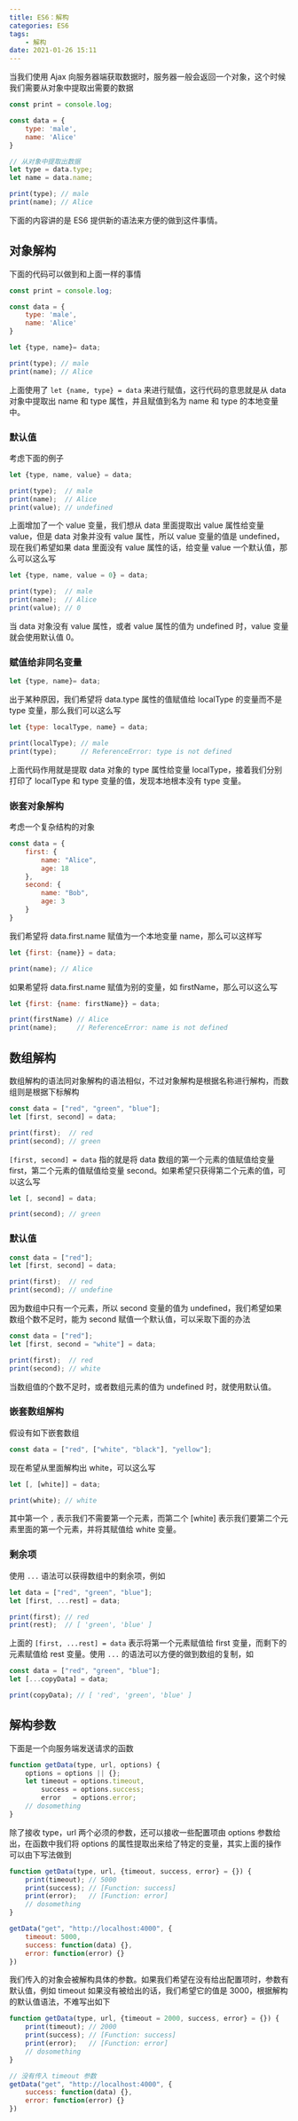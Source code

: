 ```yaml
---
title: ES6：解构
categories: ES6
tags:
	- 解构
date: 2021-01-26 15:11
---
```


当我们使用 Ajax 向服务器端获取数据时，服务器一般会返回一个对象，这个时候我们需要从对象中提取出需要的数据

```jsx
const print = console.log;

const data = {
    type: 'male',
    name: 'Alice'
}

// 从对象中提取出数据
let type = data.type;
let name = data.name;

print(type); // male
print(name); // Alice
```

下面的内容讲的是 ES6 提供新的语法来方便的做到这件事情。

## 对象解构

下面的代码可以做到和上面一样的事情

```jsx
const print = console.log;

const data = {
    type: 'male',
    name: 'Alice'
}

let {type, name}= data;

print(type); // male
print(name); // Alice
```

上面使用了 `let {name, type} = data` 来进行赋值，这行代码的意思就是从 data 对象中提取出 name 和 type 属性，并且赋值到名为 name 和 type 的本地变量中。

### 默认值

考虑下面的例子

```jsx
let {type, name, value} = data;

print(type);  // male
print(name);  // Alice
print(value); // undefined
```

上面增加了一个 value 变量，我们想从 data 里面提取出 value 属性给变量 value，但是 data 对象并没有 value 属性，所以 value 变量的值是 undefined，现在我们希望如果 data 里面没有 value 属性的话，给变量 value 一个默认值，那么可以这么写

```jsx
let {type, name, value = 0} = data;

print(type);  // male
print(name);  // Alice
print(value); // 0
```

当 data 对象没有 value 属性，或者 value 属性的值为 undefined 时，value 变量就会使用默认值 0。

### 赋值给非同名变量

```jsx
let {type, name}= data;
```

出于某种原因，我们希望将 data.type 属性的值赋值给 localType 的变量而不是 type 变量，那么我们可以这么写

```jsx
let {type: localType, name} = data;

print(localType); // male
print(type);      // ReferenceError: type is not defined
```

上面代码作用就是提取 data 对象的 type 属性给变量 localType，接着我们分别打印了 localType 和 type 变量的值，发现本地根本没有 type 变量。

### 嵌套对象解构

考虑一个复杂结构的对象

```jsx
const data = {
    first: {
        name: "Alice",
        age: 18
    },
    second: {
        name: "Bob",
        age: 3
    }
}
```

我们希望将 data.first.name 赋值为一个本地变量 name，那么可以这样写

```jsx
let {first: {name}} = data;

print(name); // Alice
```

如果希望将 data.first.name 赋值为别的变量，如 firstName，那么可以这么写

```jsx
let {first: {name: firstName}} = data;

print(firstName) // Alice
print(name);     // ReferenceError: name is not defined
```

## 数组解构

数组解构的语法同对象解构的语法相似，不过对象解构是根据名称进行解构，而数组则是根据下标解构

```jsx
const data = ["red", "green", "blue"];
let [first, second] = data;

print(first);  // red
print(second); // green
```

`[first, second] = data` 指的就是将 data 数组的第一个元素的值赋值给变量 first，第二个元素的值赋值给变量 second。如果希望只获得第二个元素的值，可以这么写

```jsx
let [, second] = data;

print(second); // green
```

### 默认值

```jsx
const data = ["red"];
let [first, second] = data;

print(first);  // red
print(second); // undefine
```

因为数组中只有一个元素，所以 second 变量的值为 undefined，我们希望如果数组个数不足时，能为 second 赋值一个默认值，可以采取下面的办法

```jsx
const data = ["red"];
let [first, second = "white"] = data;

print(first);  // red
print(second); // white
```

当数组值的个数不足时，或者数组元素的值为 undefined 时，就使用默认值。

### 嵌套数组解构

假设有如下嵌套数组

```jsx
const data = ["red", ["white", "black"], "yellow"];
```

现在希望从里面解构出 white，可以这么写

```jsx
let [, [white]] = data;

print(white); // white
```

其中第一个  `,`  表示我们不需要第一个元素，而第二个 [white] 表示我们要第二个元素里面的第一个元素，并将其赋值给 white 变量。

### 剩余项

使用 `...` 语法可以获得数组中的剩余项，例如

```jsx
let data = ["red", "green", "blue"];
let [first, ...rest] = data;

print(first); // red
print(rest);  // [ 'green', 'blue' ]
```

上面的 `[first, ...rest] = data`  表示将第一个元素赋值给 first 变量，而剩下的元素赋值给 rest 变量。使用 `...` 的语法可以方便的做到数组的复制，如

```jsx
const data = ["red", "green", "blue"];
let [...copyData] = data;

print(copyData); // [ 'red', 'green', 'blue' ]
```

## 解构参数

下面是一个向服务端发送请求的函数

```jsx
function getData(type, url, options) {
    options = options || {};
    let timeout = options.timeout,
        success = options.success;
        error   = options.error;
    // dosomething
}
```

除了接收 type，url 两个必须的参数，还可以接收一些配置项由 options 参数给出，在函数中我们将 options 的属性提取出来给了特定的变量，其实上面的操作可以由下写法做到

```jsx
function getData(type, url, {timeout, success, error} = {}) {
    print(timeout); // 5000
    print(success); // [Function: success]
    print(error);   // [Function: error]
    // dosomething
}

getData("get", "http://localhost:4000", {
    timeout: 5000,
    success: function(data) {},
    error: function(error) {}
})
```

我们传入的对象会被解构具体的参数。如果我们希望在没有给出配置项时，参数有默认值，例如 timeout 如果没有被给出的话，我们希望它的值是 3000，根据解构的默认值语法，不难写出如下

```jsx
function getData(type, url, {timeout = 2000, success, error} = {}) {
    print(timeout); // 2000
    print(success); // [Function: success]
    print(error);   // [Function: error]
    // dosomething
}

// 没有传入 timeout 参数
getData("get", "http://localhost:4000", {
    success: function(data) {},
    error: function(error) {}
})
```